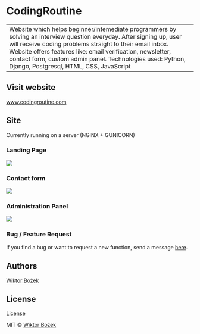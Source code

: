 
# CodingRoutine
<table>
<tr>
<td>
Website which helps beginner/intemediate programmers by solving an interview question everyday. After signing up, user will receive coding problems straight to their email inbox. Website offers features like: email verification, newsletter, contact form, custom admin panel. Technologies used: Python, Django, Postgresql, HTML, CSS, JavaScript
</td>
</tr>
</table>


## Visit website
www.codingroutine.com


## Site
Currently running on a server (NGINX + GUNICORN)

### Landing Page
![](https://github.com/WiktorBK/CodingRoutine/assets/82653550/aa3f0d3c-a0ab-4199-bf18-36f6d29a346c)



### Contact form
![](https://github.com/WiktorBK/CodingRoutine/assets/82653550/e6ed0ec2-1d22-451b-8d69-fccdf4addf1d)


### Administration Panel
![](https://github.com/WiktorBK/CodingRoutine/assets/82653550/abd9b6ed-1d39-4f03-b03d-111d2836ae18)


### Bug / Feature Request

If you find a bug or want to request a new function, send a message [here](https://www.codingroutine.com/contact).


## Authors
[Wiktor Bożek ](https://github.com/WiktorBk) 

## License
[License](https://github.com/WiktorBK/CodingRoutine/blob/main/LICENSE)

MIT © [Wiktor Bożek](https://github.com/WiktorBK)
